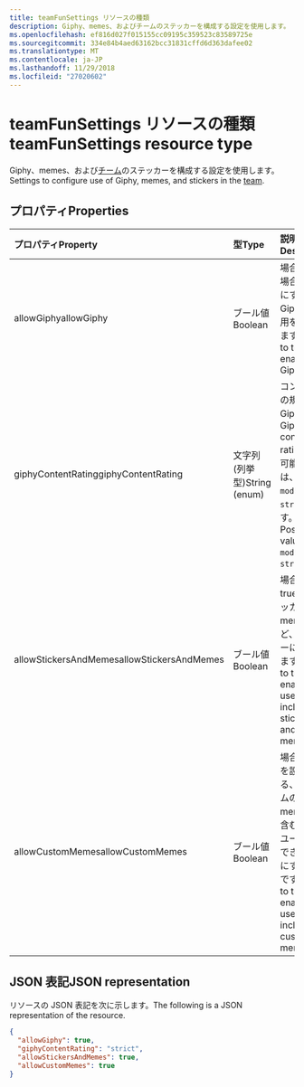 ```yaml
---
title: teamFunSettings リソースの種類
description: Giphy、memes、およびチームのステッカーを構成する設定を使用します。
ms.openlocfilehash: ef816d027f015155cc09195c359523c83589725e
ms.sourcegitcommit: 334e84b4aed63162bcc31831cffd6d363dafee02
ms.translationtype: MT
ms.contentlocale: ja-JP
ms.lasthandoff: 11/29/2018
ms.locfileid: "27020602"
---
```

# <a name="teamfunsettings-resource-type"></a><span data-ttu-id="46b25-103">teamFunSettings リソースの種類</span><span class="sxs-lookup"><span data-stu-id="46b25-103">teamFunSettings resource type</span></span>



<span data-ttu-id="46b25-104">Giphy、memes、および[チーム](team.md)のステッカーを構成する設定を使用します。</span><span class="sxs-lookup"><span data-stu-id="46b25-104">Settings to configure use of Giphy, memes, and stickers in the [team](team.md).</span></span>

## <a name="properties"></a><span data-ttu-id="46b25-105">プロパティ</span><span class="sxs-lookup"><span data-stu-id="46b25-105">Properties</span></span>
| <span data-ttu-id="46b25-106">プロパティ</span><span class="sxs-lookup"><span data-stu-id="46b25-106">Property</span></span>     | <span data-ttu-id="46b25-107">型</span><span class="sxs-lookup"><span data-stu-id="46b25-107">Type</span></span>   |<span data-ttu-id="46b25-108">説明</span><span class="sxs-lookup"><span data-stu-id="46b25-108">Description</span></span>|
|:---------------|:--------|:----------|
|<span data-ttu-id="46b25-109">allowGiphy</span><span class="sxs-lookup"><span data-stu-id="46b25-109">allowGiphy</span></span>|<span data-ttu-id="46b25-110">ブール値</span><span class="sxs-lookup"><span data-stu-id="46b25-110">Boolean</span></span>|<span data-ttu-id="46b25-111">場合 true の場合、有効にする Giphy の使用を設定します。</span><span class="sxs-lookup"><span data-stu-id="46b25-111">If set to true, enables Giphy use.</span></span>|
|<span data-ttu-id="46b25-112">giphyContentRating</span><span class="sxs-lookup"><span data-stu-id="46b25-112">giphyContentRating</span></span>|<span data-ttu-id="46b25-113">文字列 (列挙型)</span><span class="sxs-lookup"><span data-stu-id="46b25-113">String (enum)</span></span>|<span data-ttu-id="46b25-114">コンテンツの規制を Giphy。</span><span class="sxs-lookup"><span data-stu-id="46b25-114">Giphy content rating.</span></span> <span data-ttu-id="46b25-115">使用可能な値は、`moderate`、`strict` です。</span><span class="sxs-lookup"><span data-stu-id="46b25-115">Possible values are: `moderate`, `strict`.</span></span>|
|<span data-ttu-id="46b25-116">allowStickersAndMemes</span><span class="sxs-lookup"><span data-stu-id="46b25-116">allowStickersAndMemes</span></span>|<span data-ttu-id="46b25-117">ブール値</span><span class="sxs-lookup"><span data-stu-id="46b25-117">Boolean</span></span>|<span data-ttu-id="46b25-118">場合は true、ステッカー、memes など、ユーザーに設定します。</span><span class="sxs-lookup"><span data-stu-id="46b25-118">If set to true, enables users to include stickers and memes.</span></span>|
|<span data-ttu-id="46b25-119">allowCustomMemes</span><span class="sxs-lookup"><span data-stu-id="46b25-119">allowCustomMemes</span></span>|<span data-ttu-id="46b25-120">ブール値</span><span class="sxs-lookup"><span data-stu-id="46b25-120">Boolean</span></span>|<span data-ttu-id="46b25-121">場合に true を設定する、カスタムの memes を含むようにユーザーをできるようにする設定です。</span><span class="sxs-lookup"><span data-stu-id="46b25-121">If set to true, enables users to include custom memes.</span></span>|

## <a name="json-representation"></a><span data-ttu-id="46b25-122">JSON 表記</span><span class="sxs-lookup"><span data-stu-id="46b25-122">JSON representation</span></span>

<span data-ttu-id="46b25-123">リソースの JSON 表記を次に示します。</span><span class="sxs-lookup"><span data-stu-id="46b25-123">The following is a JSON representation of the resource.</span></span>

<!-- {
  "blockType": "resource",
  "@odata.type": "microsoft.graph.teamFunSettings"
}-->

```json
{
  "allowGiphy": true,
  "giphyContentRating": "strict",
  "allowStickersAndMemes": true,
  "allowCustomMemes": true
}
```

<!-- uuid: 8fcb5dbc-d5aa-4681-8e31-b001d5168d79
2015-10-25 14:57:30 UTC -->
<!-- {
  "type": "#page.annotation",
  "description": "team's funSettings resource",
  "keywords": "",
  "section": "documentation",
  "tocPath": ""
}-->
